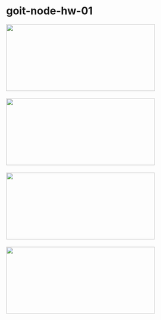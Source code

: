 # goit-node-hw-01


<div style="display: flex; flex-direction: row; flex-wrap:wrap; gap:20px">
<img src="https://api.monosnap.com/image/download?id=QpgHPR3FBzsUZ25EXr5b4FxEYZwQ2G" width="400" height="180">
<img src="https://monosnap.com/image/3YBb4lOV3CAnRjibgiIWF1pWDpyQeP" width="400" height="180">
<img src="https://monosnap.com/image/XqWkkOtbHW7nKIdRg3TRtcJY0mlDXA" width="400" height="180">
<img src="https://monosnap.com/image/uu0CUdJkyCoSiWvkwzbwPvHaJalxvu" width="400" height="180"/>
</div>